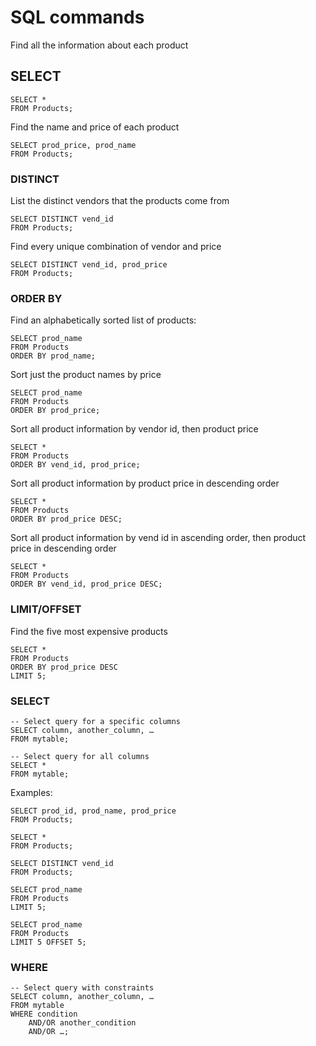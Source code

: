 # SQL commands

Find all the information about each product

## SELECT

```
SELECT *
FROM Products;
```

Find the name and price of each product

```
SELECT prod_price, prod_name
FROM Products;
```

### DISTINCT 

List the distinct vendors that the products come from

```
SELECT DISTINCT vend_id
FROM Products;
```

Find every unique combination of vendor and price



```
SELECT DISTINCT vend_id, prod_price
FROM Products;
```

### ORDER BY

Find an alphabetically sorted list of products:

```
SELECT prod_name
FROM Products
ORDER BY prod_name;
```

Sort just the product names by price

```
SELECT prod_name
FROM Products
ORDER BY prod_price;
```

Sort all product information by vendor id, then product price

```
SELECT *
FROM Products
ORDER BY vend_id, prod_price;
```

Sort all product information by product price in descending order

```
SELECT *
FROM Products
ORDER BY prod_price DESC;
```

Sort all product information by vend id in ascending order, then product price in descending order

```
SELECT *
FROM Products
ORDER BY vend_id, prod_price DESC;
```

### LIMIT/OFFSET

Find the five most expensive products

```
SELECT *
FROM Products
ORDER BY prod_price DESC
LIMIT 5;
```

### SELECT

```
-- Select query for a specific columns
SELECT column, another_column, …
FROM mytable;

-- Select query for all columns
SELECT * 
FROM mytable;
```

Examples:

```
SELECT prod_id, prod_name, prod_price
FROM Products;

SELECT *
FROM Products;
```

```
SELECT DISTINCT vend_id
FROM Products;
```

```
SELECT prod_name
FROM Products
LIMIT 5;

SELECT prod_name
FROM Products
LIMIT 5 OFFSET 5;
```

### WHERE

```
-- Select query with constraints
SELECT column, another_column, …
FROM mytable
WHERE condition
    AND/OR another_condition
    AND/OR …;


```


